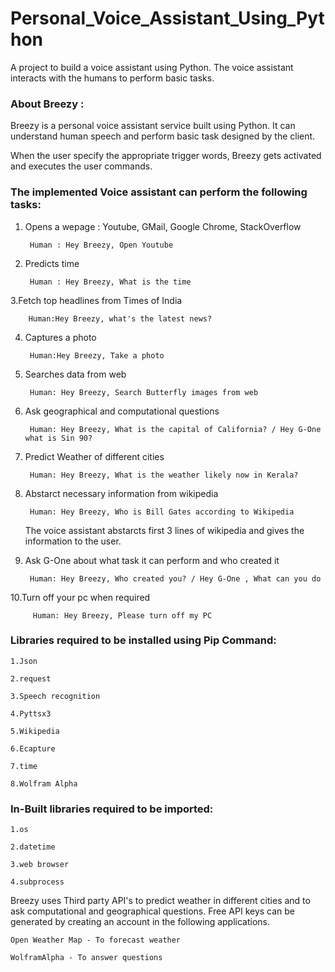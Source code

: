 # Personal_Voice_Assistant_Using_Python

A project to build a voice assistant using Python. The voice assistant interacts with the humans to perform basic tasks.


### About Breezy :

Breezy is a personal voice assistant service built using Python. It can understand human speech and perform basic task designed by the client.

When the user specify the appropriate trigger words, Breezy gets activated and executes the user commands.


### The implemented Voice assistant can perform the following tasks:


1. Opens a wepage : Youtube, GMail, Google Chrome, StackOverflow 
	
	
		Human : Hey Breezy, Open Youtube
		
		
2. Predicts time 
	
	
		Human : Hey Breezy, What is the time
		
		
3.Fetch top headlines from Times of India
	
         
		Human:Hey Breezy, what's the latest news?
		
		
4. Captures a photo
	
  		
		Human:Hey Breezy, Take a photo
		
		
5. Searches data from web
	
   		
		Human: Hey Breezy, Search Butterfly images from web
		
		
6. Ask geographical and computational questions
	
  	 	
		Human: Hey Breezy, What is the capital of California? / Hey G-One what is Sin 90?
		
		
7. Predict Weather of different cities
   		
	
		Human: Hey Breezy, What is the weather likely now in Kerala?
		
	
8. Abstarct necessary information from wikipedia
	
   		
		Human: Hey Breezy, Who is Bill Gates according to Wikipedia
		
		
   The voice assistant abstarcts first 3 lines of wikipedia and gives the information to the user.
	
	
9. Ask G-One about what task it can perform and who created it
	
   		
	  	Human: Hey Breezy, Who created you? / Hey G-One , What can you do
		
		
10.Turn off your pc when required
   		

   		 Human: Hey Breezy, Please turn off my PC



### Libraries required to be installed using Pip Command:
	
	1.Json
	
	2.request
	
	3.Speech recognition
	
 	4.Pyttsx3
	
	5.Wikipedia
	
	6.Ecapture
	
	7.time
	
	8.Wolfram Alpha


### In-Built libraries required to be imported:

	1.os
	
	2.datetime
	
	3.web browser
	
	4.subprocess


Breezy uses Third party API's to predict weather in different cities and to ask computational and geographical questions. 
Free API keys can be generated by creating an account in the following applications.  
	
	Open Weather Map - To forecast weather
	
	WolframAlpha - To answer questions
	

